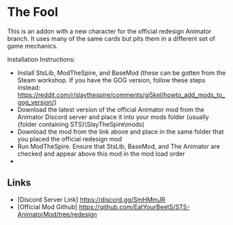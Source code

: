 # The Fool
This is an addon with a new character for the official redesign Animator branch. It uses many of the same cards but pits them in a different set of game mechanics.

Installation Instructions:
- Install StsLib, ModTheSpire, and BaseMod (these can be gotten from the Steam workshop. If you have the GOG version, follow these steps instead: https://reddit.com/r/slaythespire/comments/gj5kel/howto_add_mods_to_gog_version/)
- Download the latest version of the official Animator mod from the Animator Discord server and place it into your mods folder (usually {folder containing STS}\SlayTheSpire\mods)
- Download the mod from the link above and place in the same folder that you placed the official redesign mod
- Run ModTheSpire. Ensure that StsLib, BaseMod, and The Animator are checked and appear above this mod in the mod load order
- 
## Links
- [Discord Server Link] https://discord.gg/SmHMmJR
- [Official Mod Github] https://github.com/EatYourBeetS/STS-AnimatorMod/tree/redesign
